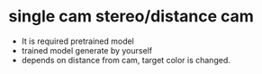# single cam stereo/distance cam
- It is required pretrained model
- trained model generate by yourself
- depends on distance from cam, target color is changed.
  
